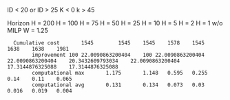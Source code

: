 ID < 20 or ID > 25	K < 0 k > 45		

Horizon	H = 200	H = 100	H = 75	H = 50	H = 25	H = 10	H = 5	H = 2	H = 1	w/o MILP
W = 1.25			

      Cumulative cost		1545		1545	1545	1578	1545	1638	1638	1981
			improvement	100	22.0090863200404	100	22.0090863200404	22.0090863200404	20.3432609793034	22.0090863200404	17.3144876325088	17.3144876325088
			computational max		1.175		1.148	0.595	0.255	0.14	0.11	0.065
			computational avg		0.131		0.134	0.073	0.03	0.016	0.019	0.004
